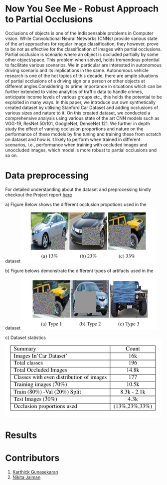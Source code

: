 # Now You See Me - Robust Approach to Partial Occlusions
Occlusions of objects is one of the indispensable problems in Computer vision. While Convolutional Neural Networks (CNNs) provide various state of the art approaches for regular image classification, they however, prove to be not as effective for the classification of images with partial occlusions. Partial occlusion is scenario where an object is occluded partially by some other object/space. This problem when solved, holds tremendous potential to facilitate various scenarios. We in particular are interested in autonomous driving scenario and its implications in the same. Autonomous vehicle research is one of the hot topics of this decade, there are ample situations of partial occlusions of a driving sign or a person or other objects at different angles.Considering its prime importance in situations which can be further extended to video analytics of traffic data to handle crimes, anticipate income levels of various groups etc., this holds the potential to be exploited in many ways. In this paper, we introduce our own synthetically created dataset by utilising Stanford Car Dataset and adding occlusions of various sizes and nature to it. On this created dataset, we conducted a comprehensive analysis using various state of the art CNN models such as VGG-19, ResNet 50/101, GoogleNet, DenseNet 121. We further in depth study the effect of varying occlusion proportions and nature on the performance of these models by fine tuning and training these from scratch on dataset and how is it likely to perform when trained in different scenarios, i.e., performance when training with occluded images and unoccluded images, which model is more robust to partial occlusions and so on.

# Data preprocessing
For detailed understanding about the dataset and preprocessing kindly checkout the Project report [here](Report/now_you_see_me_robust_approach_to_partial_occlusions.pdf)

a) Figure Below shows the different occlusion propotions used in the dataset
![Different Occ sizes](Images/diff_occ_size_nocap.png)

b) Figure belows demonstrate the different types of artifacts used in the dataset
![Different artifacts](Images/diffartifacts.png)

c) Dataset statistics
![Data stats](Images/dataset_stat.png)

# Results 



# Contributors 
1. [Karthick Gunasekaran](https://www.linkedin.com/in/karthickpgunasekaran/)
2. [Nikita Jaiman](https://www.linkedin.com/in/nikitajaiman/)
